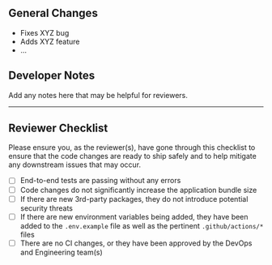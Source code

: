 ## General Changes

- Fixes XYZ bug
- Adds XYZ feature
- …

## Developer Notes

Add any notes here that may be helpful for reviewers.

---

## Reviewer Checklist

Please ensure you, as the reviewer(s), have gone through this checklist to ensure that the code changes are ready to ship safely and to help mitigate any downstream issues that may occur.

- [ ]  End-to-end tests are passing without any errors
- [ ]  Code changes do not significantly increase the application bundle size
- [ ]  If there are new 3rd-party packages, they do not introduce potential security threats
- [ ]  If there are new environment variables being added, they have been added to the `.env.example` file as well as the pertinent `.github/actions/*` files
- [ ]  There are no CI changes, or they have been approved by the DevOps and Engineering team(s)
